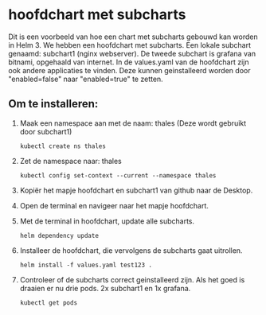 # hoofdchart met subcharts

Dit is een voorbeeld van hoe een chart met subcharts gebouwd kan worden in Helm 3.
We hebben een hoofdchart met subcharts. Een lokale subchart genaamd: subchart1 (nginx webserver). De tweede subchart is grafana van bitnami, opgehaald van internet. In de values.yaml van de hoofdchart zijn ook andere applicaties te vinden. Deze kunnen geinstalleerd worden door "enabled=false" naar "enabled=true" te zetten.

## Om te installeren:

1. Maak een namespace aan met de naam: thales (Deze wordt gebruikt door subchart1)

    ```kubectl create ns thales```

2. Zet de namespace naar: thales

    ```kubectl config set-context --current --namespace thales```

3. Kopiër het mapje hoofdchart en subchart1 van github naar de Desktop.
4. Open de terminal en navigeer naar het mapje hoofdchart.
5. Met de terminal in hoofdchart, update alle subcharts.

    ```helm dependency update```
    
6. Installeer de hoofdchart, die vervolgens de subcharts gaat uitrollen.

    ```helm install -f values.yaml test123 .```
    
7. Controleer of de subcharts correct geinstalleerd zijn. Als het goed is draaien er nu drie pods. 2x subchart1 en 1x grafana.

    ```kubectl get pods```
